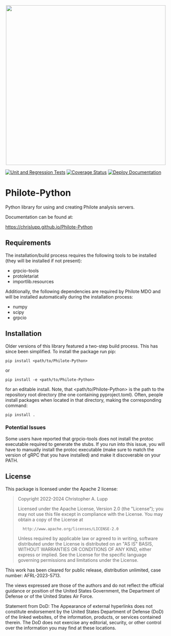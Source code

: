 <div align="center">
<img src="https://github.com/chrislupp/Philote-Python/blob/main/doc/graphics/philote-python.svg?raw=true" width="500">
</div>

[//]: # (![Philote]&#40;https://github.com/chrislupp/Philote-Python/blob/main/doc/graphics/philote-python.svg?raw=true&#41;)

[![Unit and Regression Tests](https://github.com/chrislupp/Philote-Python/actions/workflows/tests.yaml/badge.svg)](https://github.com/chrislupp/Philote-Python/actions/workflows/tests.yaml)
[![Coverage Status](https://coveralls.io/repos/github/chrislupp/Philote-Python/badge.svg?branch=main)](https://coveralls.io/github/chrislupp/Philote-Python?branch=main)
[![Deploy Documentation](https://github.com/chrislupp/Philote-Python/actions/workflows/documentation.yaml/badge.svg)](https://github.com/chrislupp/Philote-Python/actions/workflows/documentation.yaml)
# Philote-Python

Python library for using and creating Philote analysis servers.

Documentation can be found at:

https://chrislupp.github.io/Philote-Python


## Requirements

The installation/build process requires the following tools to be installed
(they will be installed if not present):

- grpcio-tools
- protoletariat
- importlib.resources

Additionally, the following dependencies are required by Philote MDO and will be
installed automatically during the installation process:

- numpy
- scipy
- grpcio


## Installation

Older versions of this library featured a two-step build process. This has since
been simplified. To install the package run pip:

    pip install <path/to/Philote-Python>

or

    pip install -e <path/to/Philote-Python>

for an editable install. Note, that <path/to/Philote-Python> is the path to the
repository root directory (the one containing pyproject.toml). Often, people
install packages when located in that directory, making the corresponding
command:

    pip install .


### Potential Issues

Some users have reported that grpcio-tools does not install the protoc
executable required to generate the stubs. If you run into this issue, you
will have to manually install the protoc executable (make sure to match the
version of gRPC that you have installed) and make it discoverable on your PATH.


## License

This package is licensed under the Apache 2 license:


>   Copyright 2022-2024 Christopher A. Lupp
>   
>   Licensed under the Apache License, Version 2.0 (the "License");
>   you may not use this file except in compliance with the License.
>   You may obtain a copy of the License at
>   
>       http://www.apache.org/licenses/LICENSE-2.0
>   
>   Unless required by applicable law or agreed to in writing, software
>   distributed under the License is distributed on an "AS IS" BASIS,
>   WITHOUT WARRANTIES OR CONDITIONS OF ANY KIND, either express or implied.
>   See the License for the specific language governing permissions and
>   limitations under the License.



This work has been cleared for public release, distribution unlimited, case
number: AFRL-2023-5713.

The views expressed are those of the authors and do not reflect the official
guidance or position of the United States Government, the Department of Defense
or of the United States Air Force.

Statement from DoD: The Appearance of external hyperlinks does not constitute
endorsement by the United States Department of Defense (DoD) of the linked
websites, of the information, products, or services contained therein. The DoD
does not exercise any editorial, security, or other control over the information
you may find at these locations.
